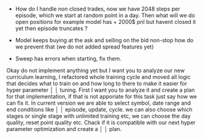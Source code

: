 - How do I handle non closed trades, now we have 2048 steps per episode, which we start at random point in a day. Then
  what will we do open positions for example model has + 2000$ pnl but havent closed it yet then episode truncates ?

- Model keeps buying at the ask and selling on the bid non-stop how do we prevent that (we do not added spread features
  yet)

- Sweep has errors when starting, fix them.


Okay do not implement anything yet but I want you to analyze our new curriculum learning, I refactored whole training cycle and moved all logic that decides what to train on and how long to there to make it easier for hyper parameter       │
│   tuning. First I want you to analyze it and create a plan for that implementation, if that is not apporiate for this task just say how we can fix it. In current version we are able to select symbol, date range and end conditions like        │
│   episode, update, cycle. we can also choose which stages or single stage with unlimited training etc, we can choose the day quality, reset point quality etc. Chack if it is compatible with our next hyper parameter optimization and create a  │
│   plan.  